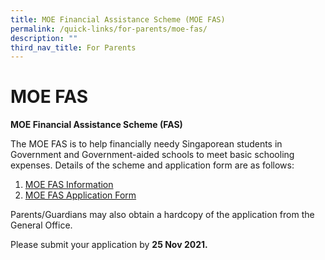 ```yaml
---
title: MOE Financial Assistance Scheme (MOE FAS)
permalink: /quick-links/for-parents/moe-fas/
description: ""
third_nav_title: For Parents
---
```


# MOE FAS
**MOE Financial Assistance Scheme (FAS)**

The MOE FAS is to help financially needy Singaporean students in Government and Government-aided schools to meet basic schooling expenses. Details of the scheme and application form are as follows:

1. [MOE FAS Information](/files/MOE_FAS_Pamphlet_2022.pdf)
2. [MOE FAS Application Form](/files/MOE%20FInancial%20Assistance%20Scheme%20FAS%20%20Application%20Form.pdf)

Parents/Guardians may also obtain a hardcopy of the application from the General Office.

Please submit your application by **25 Nov 2021.**